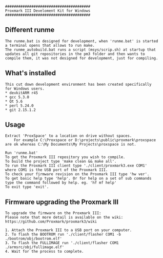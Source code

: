 
	#######################################
	Proxmark III Develoment Kit for Windows
	#######################################
## Different runme ##
    The runme.bat is designed for development, when 'runme.bat' is started a terminal opens that allows to run make.
    The runme_autobuild.bat runs a script (msys/scrip.sh) at startup that updates all git repositories in the pm3 folder and then wants to compile them, it was not designed for development, just for compiling.
    
## What's installed ##

	This cut down development environment has been created specifically for Windows users.
	* devkitARM r45
	* gcc 5.3.0
	* Qt 5.6
	* perl 5.24.0
	* git 2.15.1.2
## Usage ##

	Extract 'ProxSpace' to a location on drive without spaces.
		For example C:\Proxspace or D:\projects\public\proxmark\proxspace are ok whereas C:\My Documents\My Projects\proxspace is not.

	Run 'runme.bat'
	To get the Proxmark III repository you wish to compile.
	To build the project type 'make clean && make all'.
	To run the Proxmark III client type './client/proxmark3.exe COM1' where COM1 is the USB port of the Proxmark III.
	To check your firmware revision on the Proxmark III type 'hw ver'.
	To get basic help type 'help'. Or for help on a set of sub commands type the command followed by help. eg. 'hf mf help'
	To exit type 'exit'.

## Firmware upgrading the Proxmark III ##

	To upgrade the firmware on the Proxmark III:
	Please note that more detail is available on the wiki: https://github.com/Proxmark/proxmark3/wiki

	1. Attach the Proxmark III to a USB port on your computer.
	2. To flash the BOOTROM run './client/flasher COM1 -b ./bootrom/obj/bootrom.elf'
	3. To flash the FULLIMAGE run './client/flasher COM1 ./armsrc/obj/fullimage.elf'
	4. Wait for the process to complete.
